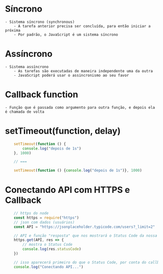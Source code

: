 
# Síncrono

    - Sistema síncrono (synchronous)
        - A tarefa anterior precisa ser concluída, para então iniciar a próxima
        - Por padrão, o JavaScript é um sistema síncrono

# Assíncrono

    - Sistema assíncrono
        - As tarefas são executadas de maneira independente uma da outra
        - JavaScript poderá usar o assincronismo ao seu favor
    

# Callback function

    - Função que é passada como argumento para outra função, e depois ela é chamada de volta


# setTimeout(function, delay)

```js
    setTimeout(function () {
        console.log("depois de 1s")
    }, 1000)

    // ===

    setTimeout(function () {console.log("depois de 1s")}, 1000)
```


# Conectando API com HTTPS e Callback

```js
    // https do node
    const https = require("https")
    // json com dados (usuários)
    const API = "https://jsonplaceholder.typicode.com/users?_limit=2"

    // API e função "resposta" que nos mostrará o Status Code da nossa aplicação
    https.get(API, res => {
        // mostra o Status Code
        console.log(res.statusCode)
    })

    // isso aparecerá primeiro do que o Status Code, por conta do callback
    console.log("Conectando API...")
```
